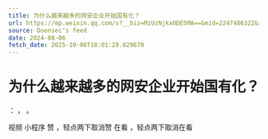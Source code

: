 ```yaml
---
title: 为什么越来越多的网安企业开始国有化？
url: https://mp.weixin.qq.com/s?__biz=MzUzNjkxODE5MA==&mid=2247486322&idx=1&sn=f92296a0cce029b3c6416495db086c56
source: Doonsec's feed
date: 2024-08-06
fetch_date: 2025-10-06T18:01:28.829670
---
```


# 为什么越来越多的网安企业开始国有化？

：
，
。

视频
小程序
赞
，轻点两下取消赞
在看
，轻点两下取消在看